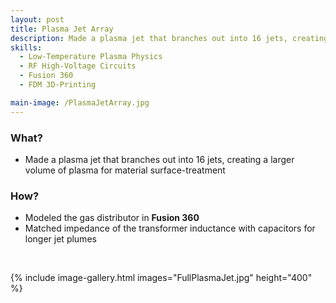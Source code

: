 ```yaml
---
layout: post
title: Plasma Jet Array
description: Made a plasma jet that branches out into 16 jets, creating a larger volume of plasma for material surface-treatment
skills: 
  - Low-Temperature Plasma Physics
  - RF High-Voltage Circuits
  - Fusion 360
  - FDM 3D-Printing

main-image: /PlasmaJetArray.jpg
---
```


### **What?**
 - Made a plasma jet that branches out into 16 jets, creating a larger volume of plasma for material surface-treatment

### **How?**
- Modeled the gas distributor in **Fusion 360**
- Matched impedance of the transformer inductance with capacitors for longer jet plumes


<br>

{% include image-gallery.html images="FullPlasmaJet.jpg" height="400" %}
